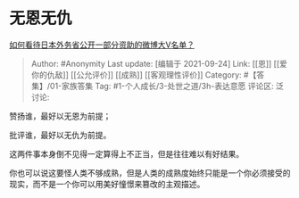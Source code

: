 # 无恩无仇
[如何看待日本外务省公开一部分资助的微博大V名单？](https://www.zhihu.com/question/463573899/answer/1927397954)

> Author: #Anonymity
> Last update: [编辑于 2021-09-24]
> Link: [[恩]] [[爱你的仇敌]] [[公允评价]] [[成熟]] [[客观理性评价]]
> Category: #【答集】/01-家族答集
> Tag: #1-个人成长/3-处世之道/3h-表达意愿 
> 评论区:
> 泛讨论:

赞扬谁，最好以无恩为前提；

批评谁，最好以无仇为前提。

这两件事本身倒不见得一定算得上不正当，但是往往难以有好结果。

你也可以说这要怪人类不够成熟，但是人类的成熟度始终只能是一个你必须接受的现实，而不是一个你可以用美好憧憬来篡改的主观描述。
